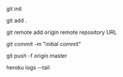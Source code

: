
git init

git add .

git remote add origin remote repository URL

git commit -m "initial commit"

git push -f origin master

heroku logs --tail
